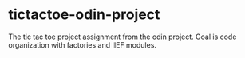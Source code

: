 # tictactoe-odin-project
The tic tac toe project assignment from the odin project. Goal is code organization with factories and IIEF modules.
